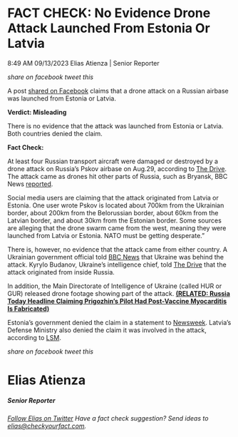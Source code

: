 FACT CHECK: No Evidence Drone Attack Launched From Estonia Or Latvia
====================================================================

8:49 AM 09/13/2023 Elias Atienza | Senior Reporter

_share on facebook_ _tweet this_

 

A post [shared on Facebook](https://www.facebook.com/RockyDamson750/posts/pfbid02MbY2risCtXPRqXs8Apt382Jc8KpgjEjnh6oLzZHvSAEFazgkevyUUDhs1AvVxadEl) claims that a drone attack on a Russian airbase was launched from Estonia or Latvia.  

**Verdict: Misleading**

 

There is no evidence that the attack was launched from Estonia or Latvia. Both countries denied the claim.

**Fact Check:**

At least four Russian transport aircraft were damaged or destroyed by a drone attack on Russia’s Pskov airbase on Aug.29, according to [The Drive](https://www.thedrive.com/the-war-zone/moment-of-drone-attack-that-destroyed-il-76s-at-russian-base-seen-in-infrared-image). The attack came as drones hit other parts of Russia, such as Bryansk, BBC News [reported](https://www.bbc.com/news/world-europe-66675108).

 

Social media users are claiming that the attack originated from Latvia or Estonia. One user wrote Pskov is located about 700km from the Ukrainian border, about 200km from the Belorussian border, about 60km from the Latvian border, and about 30km from the Estonian border. Some sources are alleging that the drone swarm came from the west, meaning they were launched from Latvia or Estonia. NATO must be getting desperate.”

There is, however, no evidence that the attack came from either country. A Ukrainian government official told [BBC News](https://www.bbc.com/news/world-europe-66675108) that Ukraine was behind the attack. Kyrylo Budanov, Ukraine’s intelligence chief, told [The Drive](https://www.thedrive.com/the-war-zone/moment-of-drone-attack-that-destroyed-il-76s-at-russian-base-seen-in-infrared-image) that the attack originated from inside Russia.

In addition, the Main Directorate of Intelligence of Ukraine (called HUR or GUR) released drone footage showing part of the attack. **[(RELATED: Russia Today Headline Claiming Prigozhin’s Pilot Had Post-Vaccine Myocarditis Is Fabricated)](https://checkyourfact.com/2023/09/01/fact-check-russia-today-prigozhins-pilot-myocarditis/)**

 

Estonia’s government denied the claim in a statement to [Newsweek](https://www.newsweek.com/russia-pskov-airport-strike-not-estonia-nato-member-says-1823464). Latvia’s Defense Ministry also denied the claim it was involved in the attack, according to [LSM](https://eng.lsm.lv/article/society/defense/30.08.2023-defense-ministry-denies-latvias-involvement-in-pskov-drone-incident.a522114/).

_share on facebook_ _tweet this_

Elias Atienza
=============

##### Senior Reporter

_[Follow Elias on Twitter](https://twitter.com/AtienzaElias)_ _Have a fact check suggestion? Send ideas to [elias@checkyourfact.com](elias@checkyourfact.com)._